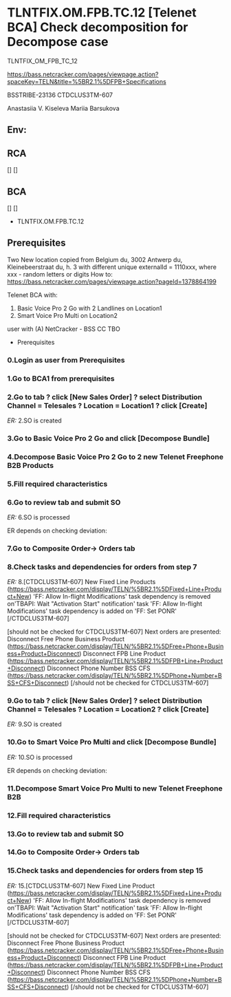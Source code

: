# TLNTFIX.OM.FPB.TC.12 [Telenet BCA] Check decomposition for Decompose case
TLNTFIX_OM_FPB_TC_12

https://bass.netcracker.com/pages/viewpage.action?spaceKey=TELN&title=%5BR2.1%5DFPB+Specifications

BSSTRIBE-23136
CTDCLUS3TM-607

Anastasiia V. Kiseleva
Mariia Barsukova

## Env:

## RCA
 []
 []

## BCA
 []
 []

*  TLNTFIX.OM.FPB.TC.12

## Prerequisites
 Two New location copied from Belgium du, 3002 Antwerp du, Kleinebeerstraat du, h. 3 with different unique externalId = 1110xxx, where xxx - random letters or digits
 How to: https://bass.netcracker.com/pages/viewpage.action?pageId=1378864199
 
 Telenet BCA with: 
 1. Basic Voice Pro 2 Go with 2 Landlines on Location1
 2. Smart Voice Pro Multi on Location2
 
 user with (A) NetCracker - BSS CC TBO

*  Prerequisites

### 0.Login as user from Prerequisites
### 1.Go to BCA1 from prerequisites
### 2.Go to <Order Entry> tab ? click [New Sales Order] ? select Distribution Channel = Telesales ? Location = Location1  ? click [Create]
*ER:* 2.SO is created



### 3.Go to Basic Voice Pro 2 Go and click [Decompose Bundle]
### 4.Decompose Basic Voice Pro 2 Go to 2 new Telenet Freephone B2B Products
### 5.Fill required characteristics
### 6.Go to review tab and submit SO
*ER:* 6.SO is processed 

ER depends on checking deviation:



### 7.Go to Composite Order-> Orders tab
### 8.Check tasks and dependencies for orders from step 7
*ER:* 8.[CTDCLUS3TM-607]
New Fixed Line Products (https://bass.netcracker.com/display/TELN/%5BR2.1%5DFixed+Line+Product+New)
'FF: Allow In-flight Modifications' task dependency is removed on'TBAPI: Wait "Activation Start" notification' task
'FF: Allow In-flight Modifications' task dependency is added on 'FF: Set PONR'
[/CTDCLUS3TM-607]

[should not be checked for CTDCLUS3TM-607]
Next orders are presented:
Disconnect Free Phone Business Product (https://bass.netcracker.com/display/TELN/%5BR2.1%5DFree+Phone+Business+Product+Disconnect)
Disconnect FPB Line Product  (https://bass.netcracker.com/display/TELN/%5BR2.1%5DFPB+Line+Product+Disconnect)
Disconnect Phone Number BSS CFS (https://bass.netcracker.com/display/TELN/%5BR2.1%5DPhone+Number+BSS+CFS+Disconnect)
[/should not be checked for CTDCLUS3TM-607]



### 9.Go to <Order Entry> tab ? click [New Sales Order] ? select Distribution Channel = Telesales ? Location = Location2  ? click [Create]
*ER:* 9.SO is created



### 10.Go to Smart Voice Pro Multi and click [Decompose Bundle]
*ER:* 10.SO is processed 

ER depends on checking deviation:



### 11.Decompose Smart Voice Pro Multi to new Telenet Freephone B2B
### 12.Fill required characteristics
### 13.Go to review tab and submit SO
### 14.Go to Composite Order-> Orders tab
### 15.Check tasks and dependencies for orders from step 15
*ER:* 15.[CTDCLUS3TM-607]
New Fixed Line Product (https://bass.netcracker.com/display/TELN/%5BR2.1%5DFixed+Line+Product+New)
'FF: Allow In-flight Modifications' task dependency is removed on'TBAPI: Wait "Activation Start" notification' task
'FF: Allow In-flight Modifications' task dependency is added on 'FF: Set PONR'
[/CTDCLUS3TM-607]

[should not be checked for CTDCLUS3TM-607]
Next orders are presented:
Disconnect Free Phone Business Product (https://bass.netcracker.com/display/TELN/%5BR2.1%5DFree+Phone+Business+Product+Disconnect)
Disconnect FPB Line Product  (https://bass.netcracker.com/display/TELN/%5BR2.1%5DFPB+Line+Product+Disconnect)
Disconnect Phone Number BSS CFS (https://bass.netcracker.com/display/TELN/%5BR2.1%5DPhone+Number+BSS+CFS+Disconnect)
[/should not be checked for CTDCLUS3TM-607]
